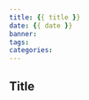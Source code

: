 ```yaml
---
title: {{ title }}
date: {{ date }}
banner: 
tags: 
categories: 
---
```



## Title




<!--more-->
